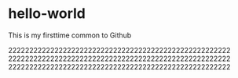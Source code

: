 # hello-world
This is my firsttime common to Github

22222222222222222222222222222222222222222222222222222
22222222222222222222222222222222222222222222222222222
22222222222222222222222222222222222222222222222222222
